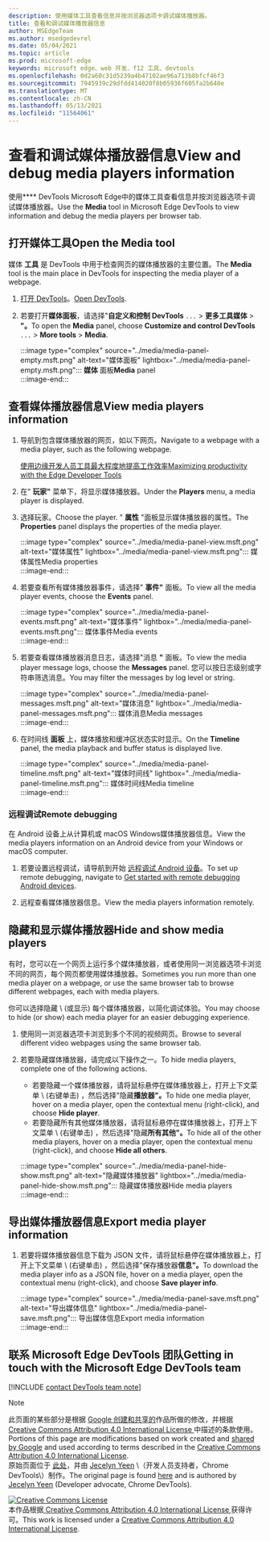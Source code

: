 ```yaml
---
description: 使用媒体工具查看信息并按浏览器选项卡调试媒体播放器。
title: 查看和调试媒体播放器信息
author: MSEdgeTeam
ms.author: msedgedevrel
ms.date: 05/04/2021
ms.topic: article
ms.prod: microsoft-edge
keywords: microsoft edge、web 开发、f12 工具、devtools
ms.openlocfilehash: 0d2a60c31d5239a4b47102ae96a713b8bfcf46f3
ms.sourcegitcommit: 7945939c29dfdd414020f8b05936f605fa2b640e
ms.translationtype: MT
ms.contentlocale: zh-CN
ms.lasthandoff: 05/13/2021
ms.locfileid: "11564061"
---
```

<!-- Copyright Jecelyn Yeen

   Licensed under the Apache License, Version 2.0 (the "License");
   you may not use this file except in compliance with the License.
   You may obtain a copy of the License at

       https://www.apache.org/licenses/LICENSE-2.0

   Unless required by applicable law or agreed to in writing, software
   distributed under the License is distributed on an "AS IS" BASIS,
   WITHOUT WARRANTIES OR CONDITIONS OF ANY KIND, either express or implied.
   See the License for the specific language governing permissions and
   limitations under the License.  -->  
# <a name="view-and-debug-media-players-information"></a><span data-ttu-id="783d7-104">查看和调试媒体播放器信息</span><span class="sxs-lookup"><span data-stu-id="783d7-104">View and debug media players information</span></span>  

<span data-ttu-id="783d7-105">使用\*\*\*\* DevTools Microsoft Edge中的媒体工具查看信息并按浏览器选项卡调试媒体播放器。</span><span class="sxs-lookup"><span data-stu-id="783d7-105">Use the **Media** tool in Microsoft Edge DevTools to view information and debug the media players per browser tab.</span></span>  

## <a name="open-the-media-tool"></a><span data-ttu-id="783d7-106">打开媒体工具</span><span class="sxs-lookup"><span data-stu-id="783d7-106">Open the Media tool</span></span>  

<span data-ttu-id="783d7-107">媒体 **工具** 是 DevTools 中用于检查网页的媒体播放器的主要位置。</span><span class="sxs-lookup"><span data-stu-id="783d7-107">The **Media** tool is the main place in DevTools for inspecting the media player of a webpage.</span></span>

1.  <span data-ttu-id="783d7-108">[打开 DevTools][DevtoolsGuideChromiumOpen]。</span><span class="sxs-lookup"><span data-stu-id="783d7-108">[Open DevTools][DevtoolsGuideChromiumOpen].</span></span>  
1.  <span data-ttu-id="783d7-109">若要打开**媒体面板**，请选择"**自定义和控制 DevTools** `...`  >  **更多工具媒体**  >  **"。**</span><span class="sxs-lookup"><span data-stu-id="783d7-109">To open the **Media** panel, choose **Customize and control DevTools** `...` > **More tools** > **Media**.</span></span>  
    
    :::image type="complex" source="../media/media-panel-empty.msft.png" alt-text="媒体面板" lightbox="../media/media-panel-empty.msft.png":::
       <span data-ttu-id="783d7-111">**媒体** 面板</span><span class="sxs-lookup"><span data-stu-id="783d7-111">**Media** panel</span></span>  
    :::image-end:::  
    
## <a name="view-media-players-information"></a><span data-ttu-id="783d7-112">查看媒体播放器信息</span><span class="sxs-lookup"><span data-stu-id="783d7-112">View media players information</span></span>  

1.  <span data-ttu-id="783d7-113">导航到包含媒体播放器的网页，如以下网页。</span><span class="sxs-lookup"><span data-stu-id="783d7-113">Navigate to a webpage with a media player, such as the following webpage.</span></span>  
    
    [<span data-ttu-id="783d7-114">使用边缘开发人员工具最大程度地提高工作效率</span><span class="sxs-lookup"><span data-stu-id="783d7-114">Maximizing productivity with the Edge Developer Tools</span></span>][BingVideosSearchViewDetailMidE0BA14EC0E0D18C06C8DE0BA14EC0E0D18C06C8]  
    
1.  <span data-ttu-id="783d7-115">在" **玩家"** 菜单下，将显示媒体播放器。</span><span class="sxs-lookup"><span data-stu-id="783d7-115">Under the **Players** menu, a media player is displayed.</span></span>  
1.  <span data-ttu-id="783d7-116">选择玩家。</span><span class="sxs-lookup"><span data-stu-id="783d7-116">Choose the player.</span></span>  <span data-ttu-id="783d7-117">" **属性** "面板显示媒体播放器的属性。</span><span class="sxs-lookup"><span data-stu-id="783d7-117">The **Properties** panel displays the properties of the media player.</span></span>  
    
    :::image type="complex" source="../media/media-panel-view.msft.png" alt-text="媒体属性" lightbox="../media/media-panel-view.msft.png":::
       <span data-ttu-id="783d7-119">媒体属性</span><span class="sxs-lookup"><span data-stu-id="783d7-119">Media properties</span></span>  
    :::image-end:::  
    
1.  <span data-ttu-id="783d7-120">若要查看所有媒体播放器事件，请选择" **事件"** 面板。</span><span class="sxs-lookup"><span data-stu-id="783d7-120">To view all the media player events, choose the **Events** panel.</span></span>  
    
    :::image type="complex" source="../media/media-panel-events.msft.png" alt-text="媒体事件" lightbox="../media/media-panel-events.msft.png":::
       <span data-ttu-id="783d7-122">媒体事件</span><span class="sxs-lookup"><span data-stu-id="783d7-122">Media events</span></span>  
    :::image-end:::  
    
1.  <span data-ttu-id="783d7-123">若要查看媒体播放器消息日志，请选择"消息 **"** 面板。</span><span class="sxs-lookup"><span data-stu-id="783d7-123">To view the media player message logs, choose the **Messages** panel.</span></span>  <span data-ttu-id="783d7-124">您可以按日志级别或字符串筛选消息。</span><span class="sxs-lookup"><span data-stu-id="783d7-124">You may filter the messages by log level or string.</span></span>  
    
    :::image type="complex" source="../media/media-panel-messages.msft.png" alt-text="媒体消息" lightbox="../media/media-panel-messages.msft.png":::
       <span data-ttu-id="783d7-126">媒体消息</span><span class="sxs-lookup"><span data-stu-id="783d7-126">Media messages</span></span>  
    :::image-end:::  
    
1.  <span data-ttu-id="783d7-127">在时间线 **面板** 上，媒体播放和缓冲区状态实时显示。</span><span class="sxs-lookup"><span data-stu-id="783d7-127">On the **Timeline** panel, the media playback and buffer status is displayed live.</span></span>  
    
    :::image type="complex" source="../media/media-panel-timeline.msft.png" alt-text="媒体时间线" lightbox="../media/media-panel-timeline.msft.png":::
       <span data-ttu-id="783d7-129">媒体时间线</span><span class="sxs-lookup"><span data-stu-id="783d7-129">Media timeline</span></span>  
    :::image-end:::  
    
### <a name="remote-debugging"></a><span data-ttu-id="783d7-130">远程调试</span><span class="sxs-lookup"><span data-stu-id="783d7-130">Remote debugging</span></span>  

<span data-ttu-id="783d7-131">在 Android 设备上从计算机或 macOS Windows媒体播放器信息。</span><span class="sxs-lookup"><span data-stu-id="783d7-131">View the media players information on an Android device from your Windows or macOS computer.</span></span>  

1.  <span data-ttu-id="783d7-132">若要设置远程调试，请导航到开始 [远程调试 Android 设备][DevtoolsGuideChromiumRemoteDebuggingIndex]。</span><span class="sxs-lookup"><span data-stu-id="783d7-132">To set up remote debugging, navigate to [Get started with remote debugging Android devices][DevtoolsGuideChromiumRemoteDebuggingIndex].</span></span>  
1.  <span data-ttu-id="783d7-133">远程查看媒体播放器信息。</span><span class="sxs-lookup"><span data-stu-id="783d7-133">View the media players information remotely.</span></span>  
    
    <!-- TODO: recreate image using an Android device -->  
    <!--  
    :::image type="complex" source="../media/media-panel-remote-debug.msft.png" alt-text="Remote debugging" lightbox="../media/media-panel-remote-debug.msft.png":::
       Remote debugging  
    :::image-end:::  
    -->  
    
## <a name="hide-and-show-media-players"></a><span data-ttu-id="783d7-134">隐藏和显示媒体播放器</span><span class="sxs-lookup"><span data-stu-id="783d7-134">Hide and show media players</span></span>  

<span data-ttu-id="783d7-135">有时，您可以在一个网页上运行多个媒体播放器，或者使用同一浏览器选项卡浏览不同的网页，每个网页都使用媒体播放器。</span><span class="sxs-lookup"><span data-stu-id="783d7-135">Sometimes you run more than one media player on a webpage, or use the same browser tab to browse different webpages, each with media players.</span></span>

<span data-ttu-id="783d7-136">你可以选择隐藏 \ (或显示\) 每个媒体播放器，以简化调试体验。</span><span class="sxs-lookup"><span data-stu-id="783d7-136">You may choose to hide \(or show\) each media player for an easier debugging experience.</span></span>  

1.  <span data-ttu-id="783d7-137">使用同一浏览器选项卡浏览到多个不同的视频网页。</span><span class="sxs-lookup"><span data-stu-id="783d7-137">Browse to several different video webpages using the same browser tab.</span></span>  
1.  <span data-ttu-id="783d7-138">若要隐藏媒体播放器，请完成以下操作之一。</span><span class="sxs-lookup"><span data-stu-id="783d7-138">To hide media players, complete one of the following actions.</span></span>  
    *   <span data-ttu-id="783d7-139">若要隐藏一个媒体播放器，请将鼠标悬停在媒体播放器上，打开上下文菜单 \ (右键单击\) ，然后选择"隐藏**播放器"。**</span><span class="sxs-lookup"><span data-stu-id="783d7-139">To hide one media player, hover on a media player, open the contextual menu \(right-click\), and choose **Hide player**.</span></span>  
    *   <span data-ttu-id="783d7-140">若要隐藏所有其他媒体播放器，请将鼠标悬停在媒体播放器上，打开上下文菜单 \ (右键单击\) ，然后选择"隐藏**所有其他"。**</span><span class="sxs-lookup"><span data-stu-id="783d7-140">To hide all of the other media players, hover on a media player, open the contextual menu \(right-click\), and choose **Hide all others**.</span></span>  
    
    :::image type="complex" source="../media/media-panel-hide-show.msft.png" alt-text="隐藏媒体播放器" lightbox="../media/media-panel-hide-show.msft.png":::
       <span data-ttu-id="783d7-142">隐藏媒体播放器</span><span class="sxs-lookup"><span data-stu-id="783d7-142">Hide media players</span></span>  
    :::image-end:::  
    
## <a name="export-media-player-information"></a><span data-ttu-id="783d7-143">导出媒体播放器信息</span><span class="sxs-lookup"><span data-stu-id="783d7-143">Export media player information</span></span>  

1.  <span data-ttu-id="783d7-144">若要将媒体播放器信息下载为 JSON 文件，请将鼠标悬停在媒体播放器上，打开上下文菜单 \ (右键单击\) ，然后选择"保存播放器**信息"。**</span><span class="sxs-lookup"><span data-stu-id="783d7-144">To download the media player info as a JSON file, hover on a media player, open the contextual menu \(right-click\), and choose **Save player info**.</span></span>  
    
    :::image type="complex" source="../media/media-panel-save.msft.png" alt-text="导出媒体信息" lightbox="../media/media-panel-save.msft.png":::
       <span data-ttu-id="783d7-146">导出媒体信息</span><span class="sxs-lookup"><span data-stu-id="783d7-146">Export media information</span></span>  
    :::image-end:::  
    
## <a name="getting-in-touch-with-the-microsoft-edge-devtools-team"></a><span data-ttu-id="783d7-147">联系 Microsoft Edge DevTools 团队</span><span class="sxs-lookup"><span data-stu-id="783d7-147">Getting in touch with the Microsoft Edge DevTools team</span></span>  

[!INCLUDE [contact DevTools team note](../includes/contact-devtools-team-note.md)]  

<!-- links -->  

[DevtoolsGuideChromiumOpen]: ../open/index.md "打开Microsoft Edge (Chromium) DevTools |Microsoft Docs"  

[DevtoolsGuideChromiumRemoteDebuggingIndex]: ../remote-debugging/index.md "Android 设备远程调试入门 | Microsoft Docs"  

[BingVideosSearchViewDetailMidE0BA14EC0E0D18C06C8DE0BA14EC0E0D18C06C8]: https://www.bing.com/videos/search?view=detail&mid=DE0BA14EC0E0D18C06C8DE0BA14EC0E0D18C06C8 "使用边缘开发人员工具最大限度地提高|必应视频"  

> [!NOTE]
> <span data-ttu-id="783d7-151">此页面的某些部分是根据 [Google 创建和共享的][GoogleSitePolicies]作品所做的修改，并根据[ Creative Commons Attribution 4.0 International License ][CCA4IL]中描述的条款使用。</span><span class="sxs-lookup"><span data-stu-id="783d7-151">Portions of this page are modifications based on work created and [shared by Google][GoogleSitePolicies] and used according to terms described in the [Creative Commons Attribution 4.0 International License][CCA4IL].</span></span>  
> <span data-ttu-id="783d7-152">原始页面位于 [此处](https://developers.google.com/web/tools/chrome-devtools/media-panel/index)，并由 [Jecelyn Yeen][JecelynYeen] \（开发人员支持者，Chrome DevTools\）制作。</span><span class="sxs-lookup"><span data-stu-id="783d7-152">The original page is found [here](https://developers.google.com/web/tools/chrome-devtools/media-panel/index) and is authored by [Jecelyn Yeen][JecelynYeen] \(Developer advocate, Chrome DevTools\).</span></span>  

[![Creative Commons License][CCby4Image]][CCA4IL]  
<span data-ttu-id="783d7-154">本作品根据[ Creative Commons Attribution 4.0 International License ][CCA4IL]获得许可。</span><span class="sxs-lookup"><span data-stu-id="783d7-154">This work is licensed under a [Creative Commons Attribution 4.0 International License][CCA4IL].</span></span>  

[CCA4IL]: https://creativecommons.org/licenses/by/4.0  
[CCby4Image]: https://i.creativecommons.org/l/by/4.0/88x31.png  
[GoogleSitePolicies]: https://developers.google.com/terms/site-policies  
[JecelynYeen]: https://developers.google.com/web/resources/contributors#jecelyn-yeen  

